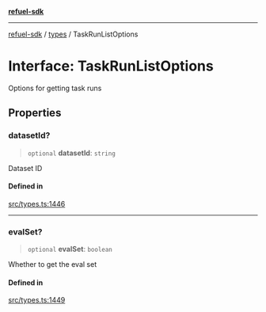 [**refuel-sdk**](../../README.md)

***

[refuel-sdk](../../modules.md) / [types](../README.md) / TaskRunListOptions

# Interface: TaskRunListOptions

Options for getting task runs

## Properties

### datasetId?

> `optional` **datasetId**: `string`

Dataset ID

#### Defined in

[src/types.ts:1446](https://github.com/refuel-ai/refuel-sdk/blob/6bdaa976108229093d96ed4ea0b79dde2d2eeea9/src/types.ts#L1446)

***

### evalSet?

> `optional` **evalSet**: `boolean`

Whether to get the eval set

#### Defined in

[src/types.ts:1449](https://github.com/refuel-ai/refuel-sdk/blob/6bdaa976108229093d96ed4ea0b79dde2d2eeea9/src/types.ts#L1449)
